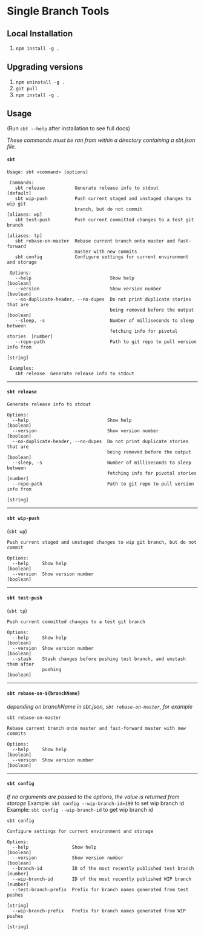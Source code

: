 # Single Branch Tools

## Local Installation

1. `npm install -g .`

## Upgrading versions

1. `npm uninstall -g .`
1. `git pull`
1. `npm install -g .`

## Usage
(Run `sbt --help` after installation to see full docs)

_These commands must be ran from within a directory containing a sbt.json file._

#### `sbt`
```
Usage: sbt <command> [options]
 
 Commands:
   sbt release           Generate release info to stdout                [default]
   sbt wip-push          Push current staged and unstaged changes to wip git
                         branch, but do not commit                  [aliases: wp]
   sbt test-push         Push current committed changes to a test git branch
                                                                    [aliases: tp]
   sbt rebase-on-master  Rebase current branch onto master and fast-forward
                         master with new commits
   sbt config            Configure settings for current environment and storage
 
 Options:
   --help                             Show help                         [boolean]
   --version                          Show version number               [boolean]
   --no-duplicate-header, --no-dupes  Do not print duplicate stories that are
                                      being removed before the output   [boolean]
   --sleep, -s                        Number of milliseconds to sleep between
                                      fetching info for pivotal stories  [number]
   --repo-path                        Path to git repo to pull version info from
                                                                         [string]
 
 Examples:
   sbt release  Generate release info to stdout
```
---

#### `sbt release`
```
Generate release info to stdout

Options:
  --help                             Show help                         [boolean]
  --version                          Show version number               [boolean]
  --no-duplicate-header, --no-dupes  Do not print duplicate stories that are
                                     being removed before the output   [boolean]
  --sleep, -s                        Number of milliseconds to sleep between
                                     fetching info for pivotal stories  [number]
  --repo-path                        Path to git repo to pull version info from
                                                                        [string]
```
---

#### `sbt wip-push`
(`sbt wp`)
```
Push current staged and unstaged changes to wip git branch, but do not commit

Options:
  --help     Show help                                                 [boolean]
  --version  Show version number                                       [boolean]
```
---

#### `sbt test-push`
(`sbt tp`)
```
Push current committed changes to a test git branch

Options:
  --help     Show help                                                 [boolean]
  --version  Show version number                                       [boolean]
  --stash    Stash changes before pushing test branch, and unstash them after
             pushing                                                   [boolean]
```
---

#### `sbt rebase-on-${branchName}`
_depending on branchName in sbt.json, `sbt rebase-on-master`, for example_
```
sbt rebase-on-master

Rebase current branch onto master and fast-forward master with new commits

Options:
  --help     Show help                                                 [boolean]
  --version  Show version number                                       [boolean]
```
---

#### `sbt config`
_If no arguments are passed to the options, the value is returned from storage_
Example: `sbt config --wip-branch-id=199` to set wip branch id
Example: `sbt config --wip-branch-id` to get wip branch id
```
sbt config

Configure settings for current environment and storage

Options:
  --help                Show help                                      [boolean]
  --version             Show version number                            [boolean]
  --branch-id           ID of the most recently published test branch   [number]
  --wip-branch-id       ID of the most recently published WIP branch    [number]
  --test-branch-prefix  Prefix for branch names generated from test pushes
                                                                        [string]
  --wip-branch-prefix   Prefix for branch names generated from WIP pushes
                                                                        [string]
```

